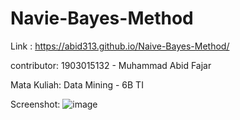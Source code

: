 # Navie-Bayes-Method
Link : https://abid313.github.io/Naive-Bayes-Method/

contributor:
1903015132 - Muhammad Abid Fajar

Mata Kuliah:
Data Mining - 6B TI

Screenshot:
![image](https://user-images.githubusercontent.com/69112136/162332846-17a6654a-64cb-4440-9d21-7bae5f256f04.png)
